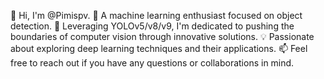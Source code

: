 👋 Hi, I'm @Pimispv. 
🤖 A machine learning enthusiast focused on object detection.
🚀 Leveraging YOLOv5/v8/v9, I'm dedicated to pushing the boundaries of computer vision through innovative solutions.
💡 Passionate about exploring deep learning techniques and their applications.
📫 Feel free to reach out if you have any questions or collaborations in mind.

<!---
Pimispv/Pimispv is a ✨ special ✨ repository because its `README.md` (this file) appears on your GitHub profile.
You can click the Preview link to take a look at your changes.
--->
